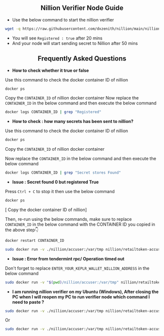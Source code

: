 <h2 align=center>Nillion Verifier Node Guide</h2>

- Use the below command to start the nillion verifier
```bash
wget -q https://raw.githubusercontent.com/dxzenith/nillion/main/nillion.sh && chmod +x nillion.sh && ./nillion.sh
```
- You will see `Registered : true` after 20 mins
- And your node will start sending secret to Nillion after 50 mins

<h2 align=center> Frequently Asked Questions </h2>

- **How to check whether it true or false**

Use this command to check the docker container ID of nillion
```bash
docker ps
```
Copy the `CONTAINER_ID` of nillion docker container
Now replace the `CONTAINER_ID` in the below command and then execute the below command
```bash
docker logs CONTAINER_ID | grep "Registered"
```

- **How to check : how many secrets has been sent to nillion?**

Use this command to check the docker container ID of nillion
```bash
docker ps
```
Copy the `CONTAINER_ID` of nillion docker container

Now replace the `CONTAINER_ID` in the below command and then execute the below command

```bash
docker logs CONTAINER_ID | grep "Secret stores Found"
```

- **Issue : Secret found 0 but registered True**

Press `Ctrl + C` to stop it then use the below command
```bash
docker ps
```
[ Copy the docker container ID of nillion]

Then, re-run using the below commands, make sure to replace `CONTAINER_ID` in the below command with the CONTAINER ID you copied in the above step👇

```bash
docker restart CONTAINER_ID
```
```bash
sudo docker run -v ./nillion/accuser:/var/tmp nillion/retailtoken-accuser:latest accuse --rpc-endpoint "https://nillion-testnet.rpc.kjnodes.com" --block-start "$(curl -s https://testnet-nillion-rpc.lavenderfive.com/abci_info | jq -r '.result.response.last_block_height')"
```

- **Issue : Error from tendermint rpc/ Operation timed out**

Don't forget to replace `ENTER_YOUR_KEPLR_WALLET_NILLION_ADDRESS` in the below command
```bash
sudo docker run -v "$(pwd)/nillion/accuser:/var/tmp" nillion/retailtoken-accuser:latest accuse --rpc-endpoint "https://nillion-testnet.rpc.kjnodes.com" --block-start "$(curl -s "https://testnet-nillion-api.lavenderfive.com/cosmos/tx/v1beta1/txs?query=message.sender='ENTER_YOUR_KEPLR_WALLET_NILLION_ADDRESS'&pagination.limit=20&pagination.offset=0" | jq -r '[.tx_responses[] | select(.tx.body.memo == "AccusationRegistrationMessage")] | sort_by(.height | tonumber) | .[-1].height | tonumber - 5' | bc)"
```

- **I am running nillion verifier on my Ubuntu (Windows), After closing the PC when I will reopen  my PC to run verifier node which command I need to paste ?**
```bash
sudo docker run -v ./nillion/accuser:/var/tmp nillion/retailtoken-accuser:latest accuse --rpc-endpoint "https://nillion-testnet.rpc.kjnodes.com" --block-start "$(curl -s https://testnet-nillion-rpc.lavenderfive.com/abci_info | jq -r '.result.response.last_block_height')"
```
Or
```bash
sudo docker run -v ./nillion/accuser:/var/tmp nillion/retailtoken-accuser:latest accuse --rpc-endpoint "https://testnet-nillion-rpc.lavenderfive.com/" --block-start "$(curl -s https://testnet-nillion-rpc.lavenderfive.com/abci_info | jq -r '.result.response.last_block_height')"
```

